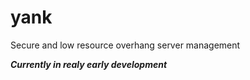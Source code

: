 # yank
Secure and low resource overhang server management

***Currently in realy early development***
